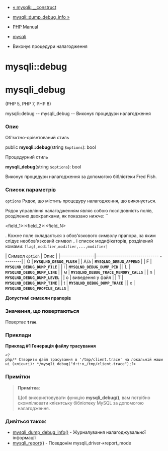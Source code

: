 - [« mysqli::\_\_construct](mysqli.construct.md)
- [mysqli::dump_debug_info »](mysqli.dump-debug-info.md)

- [PHP Manual](index.md)
- [mysqli](class.mysqli.md)
- Виконує процедури налагодження

# mysqli::debug

# mysqli_debug

(PHP 5, PHP 7, PHP 8)

mysqli::debug -- mysqli_debug -- Виконує процедури налагодження

### Опис

Об'єктно-орієнтований стиль

public **mysqli::debug**(string `$options`): bool

Процедурний стиль

**mysqli_debug**(string `$options`): bool

Виконує процедури налагодження за допомогою бібліотеки Fred Fish.

### Список параметрів

`options`
Рядок, що містить процедуру налагодження, що виконується.

Рядок управління налагодженням являє собою послідовність полів,
розділених двокрапками, як показано нижче: ``

<field_1>:<field_2>:<field_N>

. Кожне поле складається з обов'язкового символу прапора, за яким слідує
необов'язковий символ `,` і список модифікаторів, розділений комами:
`flag[,modifier,modifier,...,modifier]`

| Символ `option` | Опис |
|-----------------|------------------------------- ---------|
| O | **`MYSQLND_DEBUG_FLUSH`** |
| A/a | **`MYSQLND_DEBUG_APPEND`** |
| F | **`MYSQLND_DEBUG_DUMP_FILE`** |
| i | **`MYSQLND_DEBUG_DUMP_PID`** |
| L | **`MYSQLND_DEBUG_DUMP_LINE`** |
| м | **`MYSQLND_DEBUG_TRACE_MEMORY_CALLS`** |
| n | **`MYSQLND_DEBUG_DUMP_LEVEL`** |
| o | виведення у файл |
| T | **`MYSQLND_DEBUG_DUMP_TIME`** |
| t | **`MYSQLND_DEBUG_DUMP_TRACE`** |
| x | **`MYSQLND_DEBUG_PROFILE_CALLS`** |

**Допустимі символи прапорів**

### Значення, що повертаються

Повертає **`true`**.

### Приклади

**Приклад #1 Генерація файлу трасування**

`<?php/* Створити файл трасування в '/tmp/client.trace' на локальній машині (клієнті): */mysqli_debug("d:t:o,/tmp/client.trace");?> `

### Примітки

> **Примітка**:
>
> Щоб використовувати функцію **mysqli_debug()**, вам потрібно скомпілювати
> клієнтську бібліотеку MySQL за допомогою налагодження.

### Дивіться також

- [mysqli_dump_debug_info()](mysqli.dump-debug-info.md) -
Журналування налагоджувальної інформації
- [mysqli_report()](function.mysqli-report.md) - Псевдонім
mysqli_driver-\>report_mode
